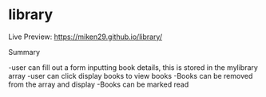 # library

Live Preview: https://miken29.github.io/library/

Summary

-user can fill out a form inputting book details, this is stored in the mylibrary array
-user can click display books to view books
-Books can be removed from the array and display
-Books can be marked read
